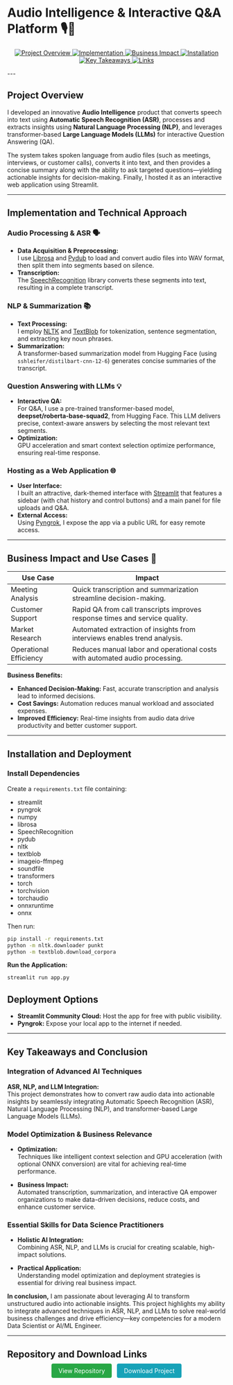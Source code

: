 # Audio Intelligence & Interactive Q&A Platform 🎙️🤖
<!-- Table of Contents with HTML Buttons for Navigation -->
<p align="center">
  <a href="#project-overview">
    <img src="https://img.shields.io/badge/-Project%20Overview-blue?style=for-the-badge" alt="Project Overview">
  </a>
  <a href="#implementation-and-technical-approach">
    <img src="https://img.shields.io/badge/-Implementation-green?style=for-the-badge" alt="Implementation">
  </a>
  <a href="#business-impact-and-use-cases">
    <img src="https://img.shields.io/badge/-Business%20Impact-orange?style=for-the-badge" alt="Business Impact">
  </a>
  <a href="#installation-and-deployment">
    <img src="https://img.shields.io/badge/-Installation-red?style=for-the-badge" alt="Installation">
  </a>
  <a href="#key-takeaways-and-conclusion">
    <img src="https://img.shields.io/badge/-Takeaways-purple?style=for-the-badge" alt="Key Takeaways">
  </a>
  <a href="#repository-and-download-links">
    <img src="https://img.shields.io/badge/-Links-pink?style=for-the-badge" alt="Links">
  </a>
</p>
---


## Project Overview
I developed an innovative **Audio Intelligence** product that converts speech into text using **Automatic Speech Recognition (ASR)**, processes and extracts insights using **Natural Language Processing (NLP)**, and leverages transformer-based **Large Language Models (LLMs)** for interactive Question Answering (QA).  
  
The system takes spoken language from audio files (such as meetings, interviews, or customer calls), converts it into text, and then provides a concise summary along with the ability to ask targeted questions—yielding actionable insights for decision-making. Finally, I hosted it as an interactive web application using Streamlit.

---

## Implementation and Technical Approach
### Audio Processing & ASR 🗣️
- **Data Acquisition & Preprocessing:**  
  I use [Librosa](https://librosa.org) and [Pydub](https://github.com/jiaaro/pydub) to load and convert audio files into WAV format, then split them into segments based on silence.
- **Transcription:**  
  The [SpeechRecognition](https://pypi.org/project/SpeechRecognition/) library converts these segments into text, resulting in a complete transcript.

### NLP & Summarization 📚
- **Text Processing:**  
  I employ [NLTK](https://www.nltk.org) and [TextBlob](https://textblob.readthedocs.io/) for tokenization, sentence segmentation, and extracting key noun phrases.
- **Summarization:**  
  A transformer-based summarization model from Hugging Face (using `sshleifer/distilbart-cnn-12-6`) generates concise summaries of the transcript.

### Question Answering with LLMs 💡
- **Interactive QA:**  
  For Q&A, I use a pre-trained transformer-based model, **deepset/roberta-base-squad2**, from Hugging Face. This LLM delivers precise, context-aware answers by selecting the most relevant text segments.
- **Optimization:**  
  GPU acceleration and smart context selection optimize performance, ensuring real-time response.

### Hosting as a Web Application 🌐
- **User Interface:**  
  I built an attractive, dark-themed interface with [Streamlit](https://streamlit.io) that features a sidebar (with chat history and control buttons) and a main panel for file uploads and Q&A.
- **External Access:**  
  Using [Pyngrok](https://pypi.org/project/pyngrok/), I expose the app via a public URL for easy remote access.

---

## Business Impact and Use Cases 💼
| **Use Case**            | **Impact**                                                                 |
|-------------------------|-----------------------------------------------------------------------------|
| Meeting Analysis        | Quick transcription and summarization streamline decision-making.         |
| Customer Support        | Rapid QA from call transcripts improves response times and service quality. |
| Market Research         | Automated extraction of insights from interviews enables trend analysis.    |
| Operational Efficiency  | Reduces manual labor and operational costs with automated audio processing. |

**Business Benefits:**  
- **Enhanced Decision-Making:** Fast, accurate transcription and analysis lead to informed decisions.  
- **Cost Savings:** Automation reduces manual workload and associated expenses.  
- **Improved Efficiency:** Real-time insights from audio data drive productivity and better customer support.

---

## Installation and Deployment

### Install Dependencies
Create a `requirements.txt` file containing:
- streamlit
- pyngrok
- numpy
- librosa
- SpeechRecognition
- pydub
- nltk
- textblob
- imageio-ffmpeg
- soundfile
- transformers
- torch
- torchvision
- torchaudio
- onnxruntime
- onnx


Then run:

```bash
pip install -r requirements.txt
python -m nltk.downloader punkt
python -m textblob.download_corpora
```

**Run the Application:**

```bash
streamlit run app.py
```

## Deployment Options

- **Streamlit Community Cloud:** Host the app for free with public visibility.
- **Pyngrok:** Expose your local app to the internet if needed.

---

## Key Takeaways and Conclusion

### Integration of Advanced AI Techniques  
**ASR, NLP, and LLM Integration:**  
This project demonstrates how to convert raw audio data into actionable insights by seamlessly integrating Automatic Speech Recognition (ASR), Natural Language Processing (NLP), and transformer-based Large Language Models (LLMs).

### Model Optimization & Business Relevance

- **Optimization:**  
  Techniques like intelligent context selection and GPU acceleration (with optional ONNX conversion) are vital for achieving real-time performance.

- **Business Impact:**  
  Automated transcription, summarization, and interactive QA empower organizations to make data-driven decisions, reduce costs, and enhance customer service.

### Essential Skills for Data Science Practitioners

- **Holistic AI Integration:**  
  Combining ASR, NLP, and LLMs is crucial for creating scalable, high-impact solutions.
  
- **Practical Application:**  
  Understanding model optimization and deployment strategies is essential for driving real business impact.

**In conclusion,** I am passionate about leveraging AI to transform unstructured audio into actionable insights. This project highlights my ability to integrate advanced techniques in ASR, NLP, and LLMs to solve real-world business challenges and drive efficiency—key competencies for a modern Data Scientist or AI/ML Engineer.

---

## Repository and Download Links

<div align="center">
  <a href="https://github.com/devarchanadev/Audio_Intelligence_Q-A_Web_Application_using_NLP_LLM_AudioRecognition" style="padding:8px 16px; background-color:#28a745; color:white; text-decoration:none; border-radius:4px; margin:4px;">View Repository</a>
  <a href="https://github.com/devarchanadev/Audio_Intelligence_Q-A_Web_Application_using_NLP_LLM_AudioRecognition/blob/main/audio_analyzer.py" style="padding:8px 16px; background-color:#17a2b8; color:white; text-decoration:none; border-radius:4px; margin:4px;">Download Project</a>
</div>
